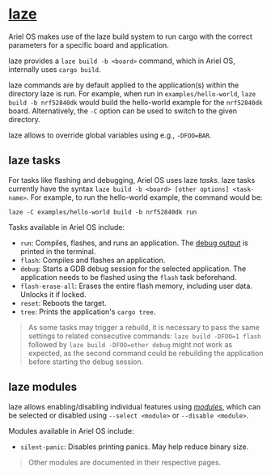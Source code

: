 # [laze]

Ariel OS makes use of the laze build system to run cargo with the
correct parameters for a specific board and application.

laze provides a `laze build -b <board>` command, which in Ariel OS, internally uses `cargo build`.

laze commands are by default applied to the application(s) within the directory laze is run.
For example, when run in `examples/hello-world`, `laze build -b nrf52840dk`
would build the hello-world example for the `nrf52840dk` board.
Alternatively, the `-C` option can be used to switch to the given directory.

laze allows to override global variables using e.g., `-DFOO=BAR`.

## laze tasks

For tasks like flashing and debugging, Ariel OS uses laze *tasks*.
laze tasks currently have the syntax `laze build -b <board> [other options] <task-name>`.
For example, to run the hello-world example, the command would be:

    laze -C examples/hello-world build -b nrf52840dk run

Tasks available in Ariel OS include:

- `run`: Compiles, flashes, and runs an application. The [debug output](./debug_logging.md) is printed in the terminal.
- `flash`: Compiles and flashes an application.
- `debug`: Starts a GDB debug session for the selected application.
  The application needs to be flashed using the `flash` task beforehand.
- `flash-erase-all`: Erases the entire flash memory, including user data. Unlocks it if locked.
- `reset`: Reboots the target.
- `tree`: Prints the application's `cargo tree`.

> As some tasks may trigger a rebuild, it is necessary to pass the same settings to related consecutive commands:
`laze build -DFOO=1 flash` followed by `laze build -DFOO=other debug` might not
work as expected, as the second command could be rebuilding the application
before starting the debug session.

## laze modules

laze allows enabling/disabling individual features using [*modules*](#laze-modules), which can be selected
or disabled using `--select <module>` or `--disable <module>`.

Modules available in Ariel OS include:

- `silent-panic`: Disables printing panics. May help reduce binary size.

> Other modules are documented in their respective pages.

[laze]: https://kaspar030.github.io/laze/dev/
